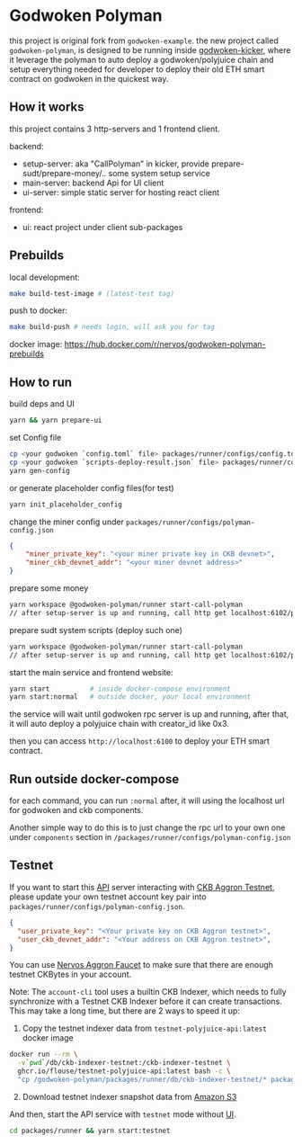 Godwoken Polyman
=======

this project is original fork from `godwoken-example`. the new project called `godwoken-polyman`, is designed to be running inside [godwoken-kicker](https://github.com/RetricSu/godwoken-kicker.git), where it leverage the polyman to auto deploy a godwoken/polyjuice chain and setup everything needed for developer to deploy their old ETH smart contract on godwoken in the quickest way.

How it works
------

this project contains 3 http-servers and 1 frontend client.

backend:

- setup-server: aka "CallPolyman" in kicker, provide prepare-sudt/prepare-money/.. some system setup service
- main-server: backend Api for UI client
- ui-server: simple static server for hosting react client

frontend:

- ui: react project under client sub-packages

Prebuilds
------

local development:

```sh
make build-test-image # (latest-test tag)
```

push to docker:

```sh
make build-push # needs login, will ask you for tag
```

docker image: https://hub.docker.com/r/nervos/godwoken-polyman-prebuilds

How to run
------

build deps and UI

```sh
yarn && yarn prepare-ui
```

set Config file

```sh
cp <your godwoken `config.toml` file> packages/runner/configs/config.toml
cp <your godwoken `scripts-deploy-result.json` file> packages/runner/configs/scripts-deploy-result.json
yarn gen-config
```

or generate placeholder config files(for test)

```sh
yarn init_placeholder_config
```

change the miner config under `packages/runner/configs/polyman-config.json`

```json
{
    "miner_private_key": "<your miner private key in CKB devnet>",
    "miner_ckb_devnet_addr": "<your miner devnet address>"
}
```

prepare some money

```sh
yarn workspace @godwoken-polyman/runner start-call-polyman
// after setup-server is up and running, call http get localhost:6102/prepare-money
```

prepare sudt system scripts (deploy such one)

```sh
yarn workspace @godwoken-polyman/runner start-call-polyman
// after setup-server is up and running, call http get localhost:6102/prepare_sudt_scripts
```

start the main service and frontend website:

```sh
yarn start          # inside docker-compose environment
yarn start:normal   # outside docker, your local environment
```

the service will wait until godwoken rpc server is up and running, after that, it will auto deploy a polyjuice chain with creator_id like 0x3.

then you can access `http://localhost:6100` to deploy your ETH smart contract.

Run outside docker-compose
---

for each command, you can run `:normal` after, it will using the localhost url for godwoken and ckb components.

Another simple way to do this is to just change the rpc url to your own one under `components` section in `/packages/runner/configs/polyman-config.json`

Testnet
---

If you want to start this [API](packages/runner/src/server.ts) server interacting with [CKB Aggron Testnet](https://explorer.nervos.org/aggron/), please update your own testnet account key pair into `packages/runner/configs/polyman-config.json`.

```json
{
  "user_private_key": "<Your private key on CKB Aggron testnet>",
  "user_ckb_devnet_addr": "<Your address on CKB Aggron testnet>",
}
```

You can use [Nervos Aggron Faucet](https://faucet.nervos.org/) to make sure that there are enough testnet CKBytes in your account.

Note: The `account-cli` tool uses a builtin CKB Indexer, which needs to fully synchronize with a Testnet CKB Indexer before it can create transactions. This may take a long time, but there are 2 ways to speed it up:
1. Copy the testnet indexer data from `testnet-polyjuice-api:latest` docker image
```sh
docker run --rm \
  -v`pwd`/db/ckb-indexer-testnet:/ckb-indexer-testnet \
  ghcr.io/flouse/testnet-polyjuice-api:latest bash -c \
  "cp /godwoken-polyman/packages/runner/db/ckb-indexer-testnet/* packages/runner/db/ckb-indexer-testnet/"
```
2. Download testnet indexer snapshot data from [Amazon S3](https://github.com/RetricSu/gw-gitcoin-instruction/blob/8c02c1584d527fca24f983dc33d19b6bb765b1f8/src/component-tutorials/12.using.snapshot.data.with.account.cli.md)

And then, start the API service with `testnet` mode without [UI](packages/runner/src/ui.ts).

```sh
cd packages/runner && yarn start:testnet
```
